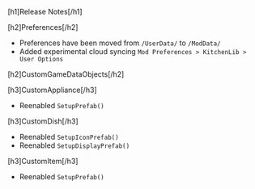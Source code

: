 [h1]Release Notes[/h1]

[h2]Preferences[/h2]
- Preferences have been moved from `/UserData/` to `/ModData/`
- Added experimental cloud syncing `Mod Preferences > KitchenLib > User Options`


[h2]CustomGameDataObjects[/h2]

[h3]CustomAppliance[/h3]
- Reenabled `SetupPrefab()`

[h3]CustomDish[/h3]
- Reenabled `SetupIconPrefab()`
- Reenabled `SetupDisplayPrefab()`

[h3]CustomItem[/h3]
- Reenabled `SetupPrefab()`